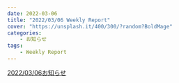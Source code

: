 ```yaml
---
date: 2022-03-06
title: "2022/03/06 Weekly Report"
cover: "https://unsplash.it/400/300/?random?BoldMage"
categories: 
    - お知らせ
tags:
    - Weekly Report
---
```



[2022/03/06お知らせ](pdf/20220306お知らせ.pdf)
<object data="pdf/20220306お知らせ.pdf" height="100%" width="100%"></object>


